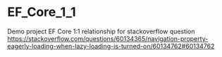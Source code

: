 # EF_Core_1_1
Demo project EF Core 1:1 relationship for stackoverflow question https://stackoverflow.com/questions/60134365/navigation-property-eagerly-loading-when-lazy-loading-is-turned-on/60134762#60134762
